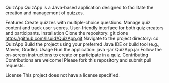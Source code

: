 QuizApp
QuizApp is a Java-based application designed to facilitate the creation and management of quizzes.

Features
Create quizzes with multiple-choice questions.
Manage quiz content and track user scores.
User-friendly interface for both quiz creators and participants.
Installation
Clone the repository:
git clone https://github.com/Ilsuid/QuizApp.git
Navigate to the project directory:
cd QuizApp
Build the project using your preferred Java IDE or build tool (e.g., Maven, Gradle).
Usage
Run the application:
java -jar QuizApp.jar
Follow the on-screen instructions to create or participate in a quiz.
Contributing
Contributions are welcome! Please fork this repository and submit pull requests.

License
This project does not have a license specified.
